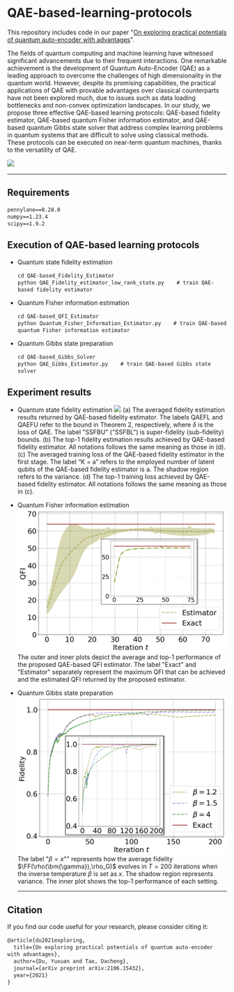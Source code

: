 # QAE-based-learning-protocols
This repository includes code in our paper "[On exploring practical potentials of quantum auto-encoder with advantages](https://arxiv.org/pdf/2106.15432)".


The fields of quantum computing and machine learning have witnessed significant advancements due to their frequent interactions. One remarkable achievement is the development of Quantum Auto-Encoder (QAE) as a leading approach to overcome the challenges of high dimensionality in the quantum world. However, despite its promising capabilities, the practical applications of QAE with provable advantages over classical counterparts have not been explored much, due to issues such as data loading bottlenecks and non-convex optimization landscapes. In our study, we propose three effective QAE-based learning protocols: QAE-based fidelity estimator, QAE-based quantum Fisher information estimator, and QAE-based quantum Gibbs state solver that address complex learning problems in quantum systems that are difficult to solve using classical methods. These protocols can be executed on near-term quantum machines, thanks to the versatility of QAE. 

![](assests/paradigm.png)


---

## Requirements
```
pennylane==0.28.0
numpy==1.23.4
scipy==1.9.2
```


## Execution of QAE-based learning protocols
* Quantum state fidelity estimation
  ```shell
  cd QAE-based_Fidelity_Estimator
  python QAE_Fidelity_estimator_low_rank_state.py    # train QAE-based fidelity estimator
  ```

* Quantum Fisher information estimation
  ```shell
  cd QAE-based_QFI_Estimator
  python Quantum_Fisher_Information_Estimator.py    # train QAE-based quantum Fisher information estimator
  ```

* Quantum Gibbs state preparation
  ```shell
  cd QAE-based_Gibbs_Solver
  python QAE_Gibbs_Estimator.py    # train QAE-based Gibbs state solver
  ```


## Experiment results
* Quantum state fidelity estimation
![](assests/QAE-fide-sim-res.png)
(a) The averaged fidelity estimation results returned by QAE-based fidelity estimator. The labels QAEFL and QAEFU refer to the bound in Theorem 2, respectively, where $\delta$ is the loss of QAE. The label "SSFBU" ("SSFBL") is super-fidelity (sub-fidelity) bounds.  (b) The top-1 fidelity estimation results achieved by QAE-based fidelity estimator. All notations follows the same meaning as those in (d). (c) The averaged training loss of the QAE-based fidelity estimator in the first stage. The label “K = a” refers to the employed number of latent qubits of the QAE-based fidelity estimator is a. The shadow region refers to the variance. (d) The top-1 training loss achieved by QAE-based fidelity estimator. All notations follows the same meaning as those in (c). 

* Quantum Fisher information estimation
![](assests/QAE-QFI.png)
 The outer and inner plots depict the average and top-1 performance of the proposed QAE-based QFI estimator. The label "Exact" and "Estimator" separately represent the maximum QFI that can be achieved and the estimated QFI returned by the proposed estimator. 

* Quantum Gibbs state preparation
![](assests/QAE-Gibbs.png)
 The label "$\beta=x$"" represents how the average fidelity $\FF(\rho(\bm{\gamma}),\rho_G)$ evolves in $T=200$ iterations when the inverse temperature $\beta$ is set as $x$. The shadow region represents variance. The inner plot shows the top-1 performance of each setting.

  ---

## Citation
If you find our code useful for your research, please consider citing it:
```
@article{du2021exploring,
  title={On exploring practical potentials of quantum auto-encoder with advantages},
  author={Du, Yuxuan and Tao, Dacheng},
  journal={arXiv preprint arXiv:2106.15432},
  year={2021}
}
```
